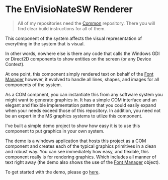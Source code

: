 # The EnVisioNateSW Renderer

>All of my repositories need the [Common](https://github.com/ntclark/Common) repository. There you will find clear 
build instructions for all of them.

This component of the system affects the visual representation of everything in the system that is visual.

In other words, nowhere else is there any code that calls the Windows GDI or Direct2D components 
to show entities on the screen (or any Device Context).

At one point, this component simply rendered text on behalf of the [Font Manager](../EnVisioNateSW_FontManager) however, 
it evolved to handle all lines, shapes, and images for all components of the system.

As a COM compnent, you can instantiate this from any software system you might want to generate graphics in. 
It has a simple COM interface and an elegant and flexible implementation pattern that you could easily expand 
when your needs exceed those of this repository. In addition, you need not be an expert in the MS graphics 
systems to utlize this component.

I've built a simple demo project to show how easy it is to use this component to put graphics in your 
own system. 

The demo is a windows application that hosts this project as a COM component and creates each of the typical graphics 
primitives in a clean and robust way. You can see immediately how easy, and flexible, this component really is for
rendering graphics. Which includes all manner of text right away (the demo also shows the use of the 
[Font Manager](../FontManager/Readme.md) object).

To get started with the demo, please go [here](./rendererDemo/Readme.md).

